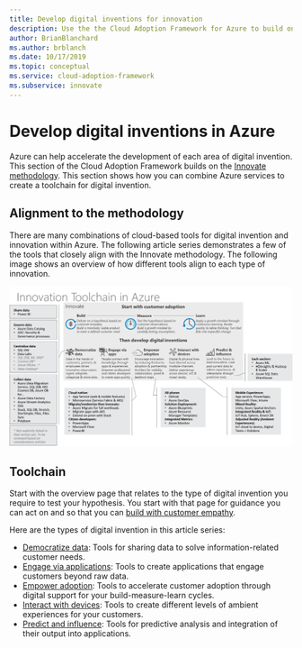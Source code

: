 ```yaml
---
title: Develop digital inventions for innovation
description: Use the the Cloud Adoption Framework for Azure to build on the Innovate methodology and create a toolchain for digital invention.
author: BrianBlanchard
ms.author: brblanch
ms.date: 10/17/2019
ms.topic: conceptual
ms.service: cloud-adoption-framework
ms.subservice: innovate
---
```


# Develop digital inventions in Azure

Azure can help accelerate the development of each area of digital invention. This section of the Cloud Adoption Framework builds on the [Innovate methodology](../considerations/index.md). This section shows how you can combine Azure services to create a toolchain for digital invention.

## Alignment to the methodology

There are many combinations of cloud-based tools for digital invention and innovation within Azure. The following article series demonstrates a few of the tools that closely align with the Innovate methodology. The following image shows an overview of how different tools align to each type of innovation.

![Cloud Adoption Framework Innovate toolchain](../../_images/innovate/innovate-toolchain.png)

## Toolchain

Start with the overview page that relates to the type of digital invention you require to test your hypothesis. You start with that page for guidance you can act on and so that you can [build with customer empathy](../considerations/build.md).

Here are the types of digital invention in this article series:

- [Democratize data](./data.md): Tools for sharing data to solve information-related customer needs.
- [Engage via applications](./apps.md): Tools to create applications that engage customers beyond raw data.
- [Empower adoption](./ci-cd.md): Tools to accelerate customer adoption through digital support for your build-measure-learn cycles.
- [Interact with devices](./devices.md): Tools to create different levels of ambient experiences for your customers.
- [Predict and influence](./predict.md): Tools for predictive analysis and integration of their output into applications.
